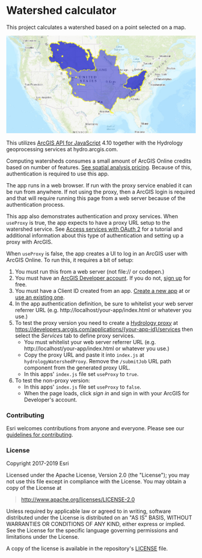 # Watershed calculator

This project calculates a watershed based on a point selected on a map.

![Watershed analysis](watershed-mississippi.png)

This utilizes [ArcGIS API for JavaScript](https://developers.arcgis.com/javascript/) 4.10 together with the Hydrology geoprocessing services at hydro.arcgis.com.

Computing watersheds consumes a small amount of ArcGIS Online credits based on number of features. [See spatial analysis pricing](https://developers.arcgis.com/features/spatial-analysis/#pricing). Because of this, authentication is required to use this app.

The app runs in a web browser. If run with the proxy service enabled it can be run from anywhere. If not using the proxy, then a ArcGIS login is required and that will require running this page from a web server because of the authentication process.

This app also demonstrates authentication and proxy services. When `useProxy` is true,
the app expects to have a proxy URL setup to the watershed service. See [Access services with OAuth 2](https://developers.arcgis.com/labs/javascript/access-services-with-oauth-2/) for a tutorial and additional information about this type of authentication and setting up a proxy with ArcGIS.

When `useProxy` is false, the app creates a UI to log in an ArcGIS user with ArcGIS Online. To run this, it requires a bit of setup:

   1. You must run this from a web server (not file:// or codepen.)
   2. You must have an [ArcGIS Developer account](https://developers.arcgis.com/sign-in/). If you do not, [sign up](https://developers.arcgis.com/sign-up/) for free.
   3. You must have a Client ID created from an app. [Create a new app](https://developers.arcgis.com/dashboard/) at or [use an existing one](https://developers.arcgis.com/applications).
   4. In the app authentication definition, be sure to whitelist your web server referrer URL (e.g. http://localhost/your-app/index.html or whatever you use.)
   5. To test the proxy version you need to create a [Hydrology proxy](https://developers.arcgis.com/applications) at https://developers.arcgis.com/applications/{your-app-id}/services then select the _Services_ tab to define proxy services.
      - You must whitelist your web server referrer URL (e.g. http://localhost/your-app/index.html or whatever you use.)
      - Copy the proxy URL and paste it into `index.js` at `hydrologyWatershedProxy`. Remove the `/submitJob` URL path component from the generated proxy URL.
      - In this apps' `index.js` file set `useProxy` to `true`.
   6. To test the non-proxy version:
      - In this apps' `index.js` file set `useProxy` to `false`.
      - When the page loads, click _sign in_ and sign in with your ArcGIS for Developer's account.

### Contributing

Esri welcomes contributions from anyone and everyone. Please see our [guidelines for contributing](https://github.com/Esri/contributing/blob/master/CONTRIBUTING.md).

### License

Copyright 2017-2019 Esri

Licensed under the Apache License, Version 2.0 (the "License");
you may not use this file except in compliance with the License.
You may obtain a copy of the License at

> http://www.apache.org/licenses/LICENSE-2.0

Unless required by applicable law or agreed to in writing, software
distributed under the License is distributed on an "AS IS" BASIS,
WITHOUT WARRANTIES OR CONDITIONS OF ANY KIND, either express or implied.
See the License for the specific language governing permissions and
limitations under the License.

A copy of the license is available in the repository's [LICENSE](./LICENSE) file.
